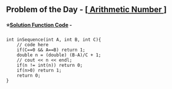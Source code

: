 ## Problem of the Day - [<a href="https://practice.geeksforgeeks.org/problems/arithmetic-number2815/1"> Arithmetic Number </a>]


#### ⭐<ins>Solution Function Code</ins> -


    int inSequence(int A, int B, int C){
        // code here
        if(C==0 && A==B) return 1;
        double n = (double) (B-A)/C + 1;
        // cout << n << endl;
        if(n != int(n)) return 0;
        if(n>0) return 1;
        return 0;
    }
